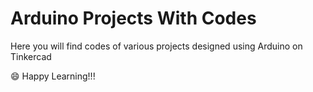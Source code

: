 # Arduino Projects With Codes
Here you will find codes of various projects designed using Arduino on Tinkercad

:smile: Happy Learning!!!
